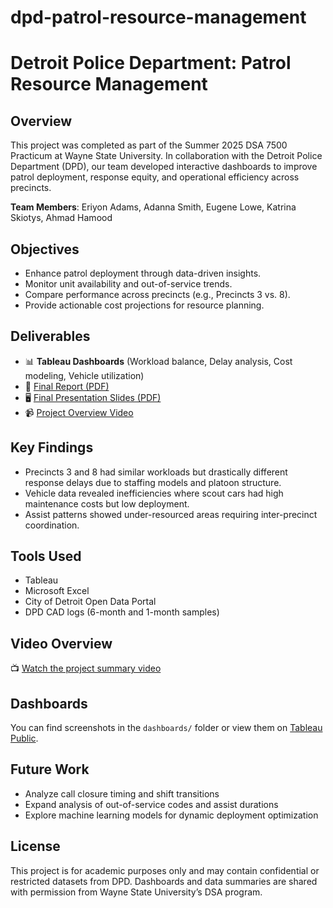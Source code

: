 # dpd-patrol-resource-management
# Detroit Police Department: Patrol Resource Management

## Overview
This project was completed as part of the Summer 2025 DSA 7500 Practicum at Wayne State University. In collaboration with the Detroit Police Department (DPD), our team developed interactive dashboards to improve patrol deployment, response equity, and operational efficiency across precincts.

**Team Members**: Eriyon Adams, Adanna Smith, Eugene Lowe, Katrina Skiotys, Ahmad Hamood

## Objectives
- Enhance patrol deployment through data-driven insights.
- Monitor unit availability and out-of-service trends.
- Compare performance across precincts (e.g., Precincts 3 vs. 8).
- Provide actionable cost projections for resource planning.

## Deliverables
- 📊 **Tableau Dashboards** (Workload balance, Delay analysis, Cost modeling, Vehicle utilization)
- 📄 [Final Report (PDF)](./Practicum_Report.pdf)
- 🖥️ [Final Presentation Slides (PDF)](./Presentation_Final.pdf)
- 📹 [Project Overview Video](./video/overview_video_link.txt)

## Key Findings
- Precincts 3 and 8 had similar workloads but drastically different response delays due to staffing models and platoon structure.
- Vehicle data revealed inefficiencies where scout cars had high maintenance costs but low deployment.
- Assist patterns showed under-resourced areas requiring inter-precinct coordination.

## Tools Used
- Tableau
- Microsoft Excel
- City of Detroit Open Data Portal
- DPD CAD logs (6-month and 1-month samples)

## Video Overview
📺 [Watch the project summary video](<insert-YouTube-or-Drive-link-here>)

## Dashboards
You can find screenshots in the `dashboards/` folder or view them on [Tableau Public](<insert-link-if-available>).

## Future Work
- Analyze call closure timing and shift transitions
- Expand analysis of out-of-service codes and assist durations
- Explore machine learning models for dynamic deployment optimization

## License
This project is for academic purposes only and may contain confidential or restricted datasets from DPD. Dashboards and data summaries are shared with permission from Wayne State University’s DSA program.

